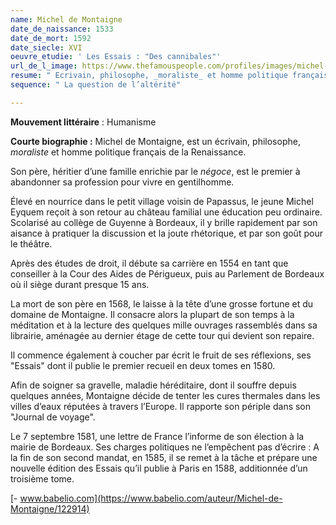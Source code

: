 ```yaml
---
name: Michel de Montaigne
date_de_naissance: 1533
date_de_mort: 1592
date_siecle: XVI
oeuvre_etudie: ' Les Essais : "Des cannibales"'
url_de_l_image: https://www.thefamouspeople.com/profiles/images/michel-de-montaigne-4.jpg
resume: " Ecrivain, philosophe, _moraliste_ et homme politique français de la Renaissance."
sequence: " La question de l’altérité"

---
```

**Mouvement littéraire** : Humanisme

**Courte biographie :** Michel de Montaigne, est un écrivain, philosophe, _moraliste_ et homme politique français de la Renaissance.

Son père, héritier d’une famille enrichie par le _négoce_, est le premier à abandonner sa profession pour vivre en gentilhomme.

Élevé en nourrice dans le petit village voisin de Papassus, le jeune Michel Eyquem reçoit à son retour au château familial une éducation peu ordinaire. Scolarisé au collège de Guyenne à Bordeaux, il y brille rapidement par son aisance à pratiquer la discussion et la joute rhétorique, et par son goût pour le théâtre.

Après des études de droit, il débute sa carrière en 1554 en tant que conseiller à la Cour des Aides de Périgueux, puis au Parlement de Bordeaux où il siège durant presque 15 ans.

La mort de son père en 1568, le laisse à la tête d’une grosse fortune et du domaine de Montaigne. Il consacre alors la plupart de son temps à la méditation et à la lecture des quelques mille ouvrages rassemblés dans sa librairie, aménagée au dernier étage de cette tour qui devient son repaire.

Il commence également à coucher par écrit le fruit de ses réflexions, ses "Essais" dont il publie le premier recueil en deux tomes en 1580.

Afin de soigner sa gravelle, maladie héréditaire, dont il souffre depuis quelques années, Montaigne décide de tenter les cures thermales dans les villes d’eaux réputées à travers l’Europe. Il rapporte son périple dans son "Journal de voyage".

Le 7 septembre 1581, une lettre de France l’informe de son élection à la mairie de Bordeaux. Ses charges politiques ne l’empêchent pas d’écrire : A la fin de son second mandat, en 1585, il se remet à la tâche et prépare une nouvelle édition des Essais qu’il publie à Paris en 1588, additionnée d’un troisième tome.

[- www.babelio.com](https://www.babelio.com/auteur/Michel-de-Montaigne/122914)